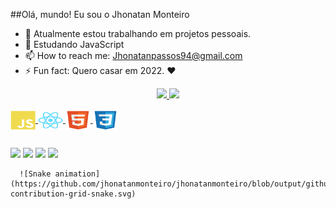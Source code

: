 ##Olá, mundo! Eu sou o Jhonatan Monteiro

- 🔭 Atualmente estou trabalhando em projetos pessoais.
- 🌱 Estudando JavaScript
- 📫 How to reach me: Jhonatanpassos94@gmail.com  
- ⚡ Fun fact: Quero casar em 2022. ❤

<div align="center">
  <a href="https://github.com/jhonatanmonteiro">
  <img height="145em" src="https://github-readme-stats.vercel.app/api?username=jhonatanmonteiro&show_icons=true&theme=merko&include_all_commits=true&count_private=true"/>
  <img height="145em" src="https://github-readme-stats.vercel.app/api/top-langs/?username=jhonatanmonteiro&layout=compact&langs_count=7&theme=merko"/>
</div>
  <div style="display: inline_block"><br>
  <img align="center" alt="Rafa-Js" height="30" width="40" src="https://raw.githubusercontent.com/devicons/devicon/master/icons/javascript/javascript-plain.svg">
  <img align="center" alt="Rafa-React" height="30" width="40" src="https://raw.githubusercontent.com/devicons/devicon/master/icons/react/react-original.svg">
  <img align="center" alt="Rafa-HTML" height="30" width="40" src="https://raw.githubusercontent.com/devicons/devicon/master/icons/html5/html5-original.svg">
  <img align="center" alt="Rafa-CSS" height="30" width="40" src="https://raw.githubusercontent.com/devicons/devicon/master/icons/css3/css3-original.svg">
</div>
  
  ##
  
  <div>
  <a href="https://instagram.com/eujmonteiro" target="_blank"><img src="https://img.shields.io/badge/-Instagram-%23E4405F?style=for-the-badge&logo=instagram&logoColor=white" target="_blank"></a>
  <a href = "mailto:contatorafaballerini@gmail.com"><img src="https://img.shields.io/badge/-Gmail-%23333?style=for-the-badge&logo=gmail&logoColor=white" target="_blank"></a>
  <a href="https://www.linkedin.com/in/jhonatan-monteiro-126a38155/" target="_blank"><img src="https://img.shields.io/badge/-LinkedIn-%230077B5?style=for-the-badge&logo=linkedin&logoColor=white" target="_blank"></a> 
  <a href= "https://api.whatsapp.com/send?phone=5521981772418&text=Oi%2C%20tudo%20bem%3F%20Peguei%20seu%20n%C3%BAmero%20no%20GitHub."><img src="https://img.shields.io/badge/WhatsApp-25D366?style=for-the-badge&logo=whatsapp&logoColor=white"></a>
    
      ![Snake animation](https://github.com/jhonatanmonteiro/jhonatanmonteiro/blob/output/github-contribution-grid-snake.svg)
  </div>
